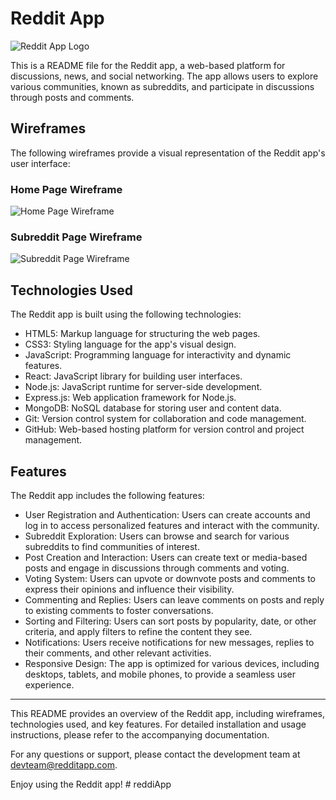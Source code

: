 # Reddit App

![Reddit App Logo](app_logo.png)

This is a README file for the Reddit app, a web-based platform for discussions, news, and social networking. The app allows users to explore various communities, known as subreddits, and participate in discussions through posts and comments.

## Wireframes

The following wireframes provide a visual representation of the Reddit app's user interface:

### Home Page Wireframe

![Home Page Wireframe](home_wireframe.png)

### Subreddit Page Wireframe

![Subreddit Page Wireframe](subreddit_wireframe.png)

## Technologies Used

The Reddit app is built using the following technologies:

- HTML5: Markup language for structuring the web pages.
- CSS3: Styling language for the app's visual design.
- JavaScript: Programming language for interactivity and dynamic features.
- React: JavaScript library for building user interfaces.
- Node.js: JavaScript runtime for server-side development.
- Express.js: Web application framework for Node.js.
- MongoDB: NoSQL database for storing user and content data.
- Git: Version control system for collaboration and code management.
- GitHub: Web-based hosting platform for version control and project management.

## Features

The Reddit app includes the following features:

- User Registration and Authentication: Users can create accounts and log in to access personalized features and interact with the community.
- Subreddit Exploration: Users can browse and search for various subreddits to find communities of interest.
- Post Creation and Interaction: Users can create text or media-based posts and engage in discussions through comments and voting.
- Voting System: Users can upvote or downvote posts and comments to express their opinions and influence their visibility.
- Commenting and Replies: Users can leave comments on posts and reply to existing comments to foster conversations.
- Sorting and Filtering: Users can sort posts by popularity, date, or other criteria, and apply filters to refine the content they see.
- Notifications: Users receive notifications for new messages, replies to their comments, and other relevant activities.
- Responsive Design: The app is optimized for various devices, including desktops, tablets, and mobile phones, to provide a seamless user experience.

---

This README provides an overview of the Reddit app, including wireframes, technologies used, and key features. For detailed installation and usage instructions, please refer to the accompanying documentation.

For any questions or support, please contact the development team at devteam@redditapp.com.

Enjoy using the Reddit app!
#   r e d d i A p p  
 